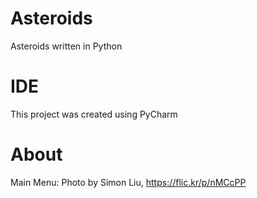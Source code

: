 # Asteroids
Asteroids written in Python

# IDE
This project was created using PyCharm

# About
Main Menu: Photo by Simon Liu, https://flic.kr/p/nMCcPP
